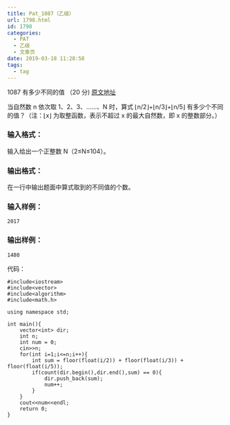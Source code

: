 ```yaml
---
title: Pat_1087（乙级）
url: 1798.html
id: 1798
categories:
  - PAT
  - 乙级
  - 文章页
date: 2019-03-18 11:28:58
tags:
  - tag
---
```


1087 有多少不同的值 （20 分) [原文地址](https://pintia.cn/problem-sets/994805260223102976/problems/1038429191091781632)

当自然数 n 依次取 1、2、3、……、N 时，算式 ⌊n/2⌋+⌊n/3⌋+⌊n/5⌋ 有多少个不同的值？（注：⌊x⌋ 为取整函数，表示不超过 x 的最大自然数，即 x 的整数部分。）

### 输入格式：

输入给出一个正整数 N（2≤N≤10​4​​）。

### 输出格式：

在一行中输出题面中算式取到的不同值的个数。

### 输入样例：

    2017
    

### 输出样例：

    1480

代码：
```
#include<iostream>
#include<vector>
#include<algorithm>
#include<math.h>

using namespace std;

int main(){
    vector<int> dir;
    int n;
    int num = 0;
    cin>>n;
    for(int i=1;i<=n;i++){
        int sum = floor(float(i/2)) + floor(float(i/3)) + floor(float(i/5));
        if(count(dir.begin(),dir.end(),sum) == 0){
            dir.push_back(sum);
            num++;
        }
    }
    cout<<num<<endl;
    return 0;
}
```